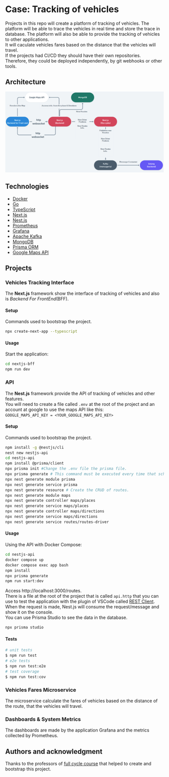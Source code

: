 # Case: Tracking of vehicles
Projects in this repo will create a platform of tracking of vehicles. The platform will be able to trace the vehicles in real time and store the trace in database. The platform will also be able to provide the tracking of vehicles to other applications.  
It will caculate vehicles fares based on the distance that the vehicles will travel.  
If the projects had CI/CD they should have their own repositories. Therefore, they could be deployed independently, by git webhooks or other tools.

## Architecture
![Tracking Vehicles Architecture](./images/tracking-vehicles-architecture.png "Tracking Vehicles Architecture")  

## Technologies
- [Docker](https://docs.docker.com/)
- [Go](https://go.dev/doc/)
- [TypeScript](https://www.typescriptlang.org/docs/)
- [Next.js](https://nextjs.org/docs)
- [Nest.js](https://docs.nestjs.com/)
- [Prometheus](https://prometheus.io/docs/introduction/overview/)
- [Grafana](https://grafana.com/docs/grafana/latest/)
- [Apache Kafka](https://kafka.apache.org/documentation/)
- [MongoDB](https://docs.mongodb.com/)
- [Prisma ORM](https://www.prisma.io/docs/)
- [Google Maps API](https://developers.google.com/maps/documentation)

## Projects
### Vehicles Tracking Interface 
The **Next.js** framework show the interface of tracking of vehicles and also is _Backend For FrontEnd_(BFF).  

#### Setup
Commands used to bootstrap the project.  
```bash
npx create-next-app --typescript
```
#### Usage
Start the application:  
```bash
cd nextjs-bff
npm run dev
```

### API
The **Nest.js** framework provide the API of tracking of vehicles and other features.  
You will need to create a file called `.env` at the root of the project and an account at google to use the maps API like this:  
`GOOGLE_MAPS_API_KEY = <YOUR_GOOGLE_MAPS_API_KEY>`  

#### Setup
Commands used to bootstrap the project.  
```bash
npm install -g @nestjs/cli
nest new nestjs-api
cd nestjs-api 
npm install @prisma/client
npx prisma init #Change the .env file the prisma file.
npx prisma generate # This command must be executed every time that schema.prisma is changed.
npx nest generate module prisma
npx nest generate service prisma
npx nest generate resource # Create the CRUD of routes.
npx nest generate module maps
npx nest generate controller maps/places
npx nest generate service maps/places
npx nest generate controller maps/directions
npx nest generate service maps/directions
npx nest generate service routes/routes-driver
```

#### Usage
Using the API with Docker Compose:
```bash
cd nestjs-api
docker compose up
docker compose exec app bash
npm install 
npx prisma generate
npm run start:dev
```
Access http://localhost:3000/routes.  
There is a file at the root of the project that is called `api.http` that you can use to test the application with the plugin of VSCode called [REST Client](https://marketplace.visualstudio.com/items?itemName=humao.rest-client).  
When the request is made, Nest.js will consume the request/message and show it on the console.  
You can use Prisma Studio to see the data in the database.  
```bash
npx prisma studio
```

#### Tests
```bash
# unit tests
$ npm run test
# e2e tests
$ npm run test:e2e
# test coverage
$ npm run test:cov
```

### Vehicles Fares Microservice
The microservice calculate the fares of vehicles based on the distance of the route, that the vehicles will travel.  

### Dashboards & System Metrics
The dashboards are made by the application Grafana and the metrics collected by Prometheus.  

## Authors and acknowledgment
Thanks to the professors of [full cycle course](https://github.com/devfullcycle/imersao14) that helped to create and bootstrap this project. 